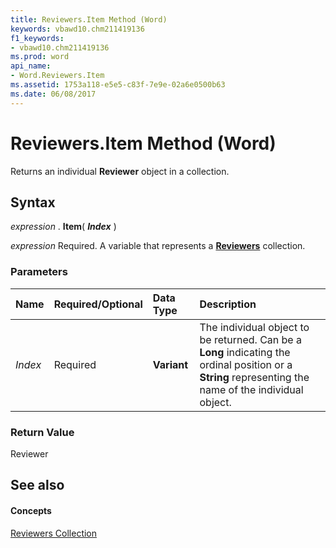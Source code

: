 ```yaml
---
title: Reviewers.Item Method (Word)
keywords: vbawd10.chm211419136
f1_keywords:
- vbawd10.chm211419136
ms.prod: word
api_name:
- Word.Reviewers.Item
ms.assetid: 1753a118-e5e5-c83f-7e9e-02a6e0500b63
ms.date: 06/08/2017
---
```



# Reviewers.Item Method (Word)

Returns an individual  **Reviewer** object in a collection.


## Syntax

 _expression_ . **Item**( **_Index_** )

 _expression_ Required. A variable that represents a **[Reviewers](Word.Reviewers.md)** collection.


### Parameters



|**Name**|**Required/Optional**|**Data Type**|**Description**|
|:-----|:-----|:-----|:-----|
| _Index_|Required| **Variant**|The individual object to be returned. Can be a  **Long** indicating the ordinal position or a **String** representing the name of the individual object.|

### Return Value

Reviewer


## See also


#### Concepts


[Reviewers Collection](Word.Reviewers.md)

